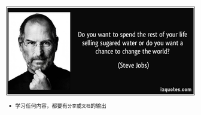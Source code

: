 

![](https://raw.githubusercontent.com/jiangsai0502/PicBedRepo/master/20200223214829.png)

* 学习任何内容，都要有`分享`或`文档`的输出


